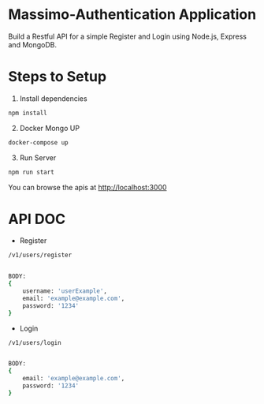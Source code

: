 # Massimo-Authentication Application

Build a Restful API for a simple Register and Login using Node.js, Express and MongoDB.

# Steps to Setup

1. Install dependencies

```bash
npm install
```

2. Docker Mongo UP

```bash
docker-compose up
```


3. Run Server

```bash
npm run start
```

You can browse the apis at <http://localhost:3000>

# API DOC

* Register

```bash
/v1/users/register


BODY: 
{
    username: 'userExample',
    email: 'example@example.com',
    password: '1234'
}

```
* Login

```bash
/v1/users/login


BODY: 
{
    email: 'example@example.com',
    password: '1234'
}

```
